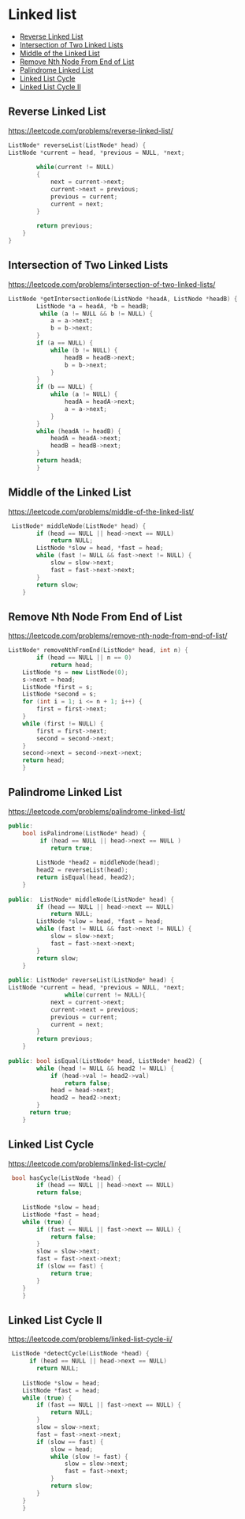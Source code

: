 # Linked list

+ [Reverse Linked List](#reverse-linked-list)
+ [Intersection of Two Linked Lists](#intersection-of-two-linked-lists)
+ [Middle of the Linked List](#middle-of-the-linked-list)
+ [Remove Nth Node From End of List](#remove-nth-node-from-end-of-list)
+ [Palindrome Linked List](#palindrome-linked-list)
+ [Linked List Cycle](#linked-list-cycle)
+ [Linked List Cycle II](#linked-list-cycle-ii)

## Reverse Linked List

https://leetcode.com/problems/reverse-linked-list/

```cpp
ListNode* reverseList(ListNode* head) {
ListNode *current = head, *previous = NULL, *next;
    
		while(current != NULL)
		{
			next = current->next;
			current->next = previous;
			previous = current;
			current = next;
		}
		
		return previous;
	}
}
```

## Intersection of Two Linked Lists

https://leetcode.com/problems/intersection-of-two-linked-lists/

```cpp
ListNode *getIntersectionNode(ListNode *headA, ListNode *headB) {
        ListNode *a = headA, *b = headB;
         while (a != NULL && b != NULL) {
            a = a->next;
            b = b->next;
        }
        if (a == NULL) {
            while (b != NULL) {
                headB = headB->next;
                b = b->next;
            }
        }
        if (b == NULL) {
            while (a != NULL) {
                headA = headA->next;
                a = a->next;
            }
        }
        while (headA != headB) {
            headA = headA->next;
            headB = headB->next;
        }
        return headA;
        }
```

## Middle of the Linked List

https://leetcode.com/problems/middle-of-the-linked-list/

```cpp
 ListNode* middleNode(ListNode* head) {
        if (head == NULL || head->next == NULL)
            return NULL;
        ListNode *slow = head, *fast = head;
        while (fast != NULL && fast->next != NULL) {
            slow = slow->next;
            fast = fast->next->next;
        }
        return slow;  
    }
```

## Remove Nth Node From End of List

https://leetcode.com/problems/remove-nth-node-from-end-of-list/

```cpp
ListNode* removeNthFromEnd(ListNode* head, int n) {
        if (head == NULL || n == 0)
            return head;
    ListNode *s = new ListNode(0);
    s->next = head;
    ListNode *first = s;
    ListNode *second = s;
    for (int i = 1; i <= n + 1; i++) {
        first = first->next;
    }
    while (first != NULL) {
        first = first->next;
        second = second->next;
    }
    second->next = second->next->next;
    return head;
    }
```

## Palindrome Linked List

https://leetcode.com/problems/palindrome-linked-list/

```cpp
public:
    bool isPalindrome(ListNode* head) {
         if (head == NULL || head->next == NULL )
            return true;
        
        ListNode *head2 = middleNode(head);
        head2 = reverseList(head);
        return isEqual(head, head2);
    }
    
public:  ListNode* middleNode(ListNode* head) {
        if (head == NULL || head->next == NULL)
            return NULL;
        ListNode *slow = head, *fast = head;
        while (fast != NULL && fast->next != NULL) {
            slow = slow->next;
            fast = fast->next->next;
        }
        return slow;  
    }
    
public: ListNode* reverseList(ListNode* head) {
ListNode *current = head, *previous = NULL, *next;
                while(current != NULL){
			next = current->next;
			current->next = previous;
			previous = current;
			current = next;
		}
		return previous;
	}
    
public: bool isEqual(ListNode* head, ListNode* head2) {
        while (head != NULL && head2 != NULL) {
            if (head->val != head2->val)
                return false;
            head = head->next;
            head2 = head2->next; 
        }
      return true;
    }
```

## Linked List Cycle

https://leetcode.com/problems/linked-list-cycle/

```cpp
 bool hasCycle(ListNode *head) {
        if (head == NULL || head->next == NULL) 
        return false;
    
    ListNode *slow = head;
    ListNode *fast = head;
    while (true) {
        if (fast == NULL || fast->next == NULL) {
            return false;
        }
        slow = slow->next;
        fast = fast->next->next;
        if (slow == fast) {
            return true;
        }
    }
    }
```

## Linked List Cycle II

https://leetcode.com/problems/linked-list-cycle-ii/

```cpp
 ListNode *detectCycle(ListNode *head) {
      if (head == NULL || head->next == NULL) 
        return NULL;
    
    ListNode *slow = head;
    ListNode *fast = head;
    while (true) {
        if (fast == NULL || fast->next == NULL) {
            return NULL;
        }
        slow = slow->next;
        fast = fast->next->next;
        if (slow == fast) {
            slow = head;
            while (slow != fast) {
                slow = slow->next;
                fast = fast->next;
            }
            return slow;
        }
    }  
    }
```
